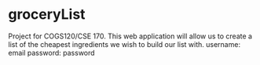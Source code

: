# groceryList
Project for COGS120/CSE 170. This web application will allow us to create a list of the cheapest ingredients we wish to build our list with.
username: email
password: password
